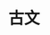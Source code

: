 ---
view: category
lang: zh-cn
order: 101    # Order of display in list categories
top: true     # Include category in navigation Top
title: 古文
description: 古文.
excerpt: 古文
slug: 古文
---